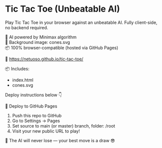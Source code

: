 # Tic Tac Toe (Unbeatable AI)
Play Tic Tac Toe in your browser against an unbeatable AI. Fully client-side, no backend required.

🧠 AI powered by Minimax algorithm  
🎨 Background image: cones.svg  
📦 100% browser-compatible (hosted via GitHub Pages)

🔗 https://netuoso.github.io/tic-tac-toe/

📦 Includes:
- index.html
- cones.svg

Deploy instructions below 👇

🚀 Deploy to GitHub Pages

1. Push this repo to GitHub
2. Go to Settings → Pages
3. Set source to main (or master) branch, folder: /root
4. Visit your new public URL to play!

🧠 The AI will never lose — your best move is a draw 😎
